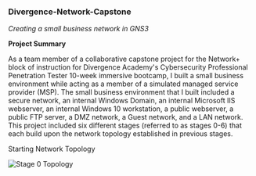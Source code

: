 ### Divergence-Network-Capstone
*Creating a small business network in GNS3*

**Project Summary** 

As a team member of a collaborative capstone project for the Network+ block of instruction for Divergence Academy's Cybersecurity Professional Penetration Tester 10-week immersive bootcamp, I built a small business environment while acting as a member of a simulated managed service provider (MSP). The small business environment that I built included a secure network, an internal Windows Domain, an internal Microsoft IIS webserver, an internal Windows 10 workstation, a public webserver, a public FTP server, a DMZ network, a Guest network, and a LAN network. This project included six different stages (referred to as stages 0-6) that each build upon the network topology established in previous stages. 


Starting Network Topology

![Stage 0 Topology](https://github.com/JWingate15/Divergence-Network-Capstone/assets/157624174/e4590802-63fd-48c4-995f-ab69ac2b0b6a)


